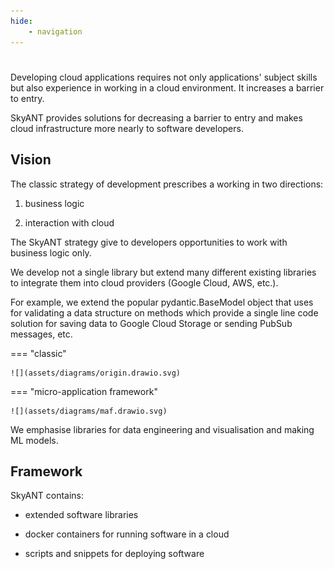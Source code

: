 ```yaml
---
hide:
    - navigation
---
```


#


Developing cloud applications requires not only applications' subject skills but also experience in working in a cloud environment. It increases a barrier to entry.

SkyANT provides solutions for decreasing a barrier to entry and makes cloud infrastructure more nearly to software developers.

## Vision

The classic strategy of development prescribes a working in two directions:

1. business logic

2. interaction with cloud


The SkyANT strategy give to developers opportunities to work with business logic only.

We develop not a single library but extend many different existing libraries to integrate them into cloud providers (Google Cloud, AWS, etc.).

For example, we extend the popular pydantic.BaseModel object that uses for validating a data structure on methods which provide a single line code solution for saving data to Google Cloud Storage or sending PubSub messages, etc.


=== "classic"

    ![](assets/diagrams/origin.drawio.svg)


=== "micro-application framework"

    ![](assets/diagrams/maf.drawio.svg)

We emphasise libraries for data engineering and visualisation and making ML models.


## Framework

SkyANT contains:

- extended software libraries

- docker containers for running software in a cloud

- scripts and snippets for deploying software
